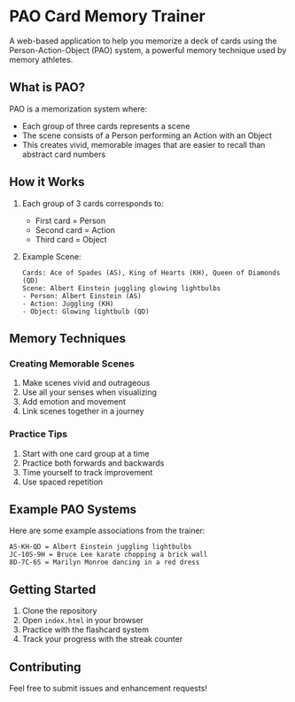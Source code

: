 # PAO Card Memory Trainer

A web-based application to help you memorize a deck of cards using the Person-Action-Object (PAO) system, a powerful memory technique used by memory athletes.

## What is PAO?

PAO is a memorization system where:

- Each group of three cards represents a scene
- The scene consists of a Person performing an Action with an Object
- This creates vivid, memorable images that are easier to recall than abstract card numbers

## How it Works

1. Each group of 3 cards corresponds to:

   - First card = Person
   - Second card = Action
   - Third card = Object

2. Example Scene:
   ```
   Cards: Ace of Spades (AS), King of Hearts (KH), Queen of Diamonds (QD)
   Scene: Albert Einstein juggling glowing lightbulbs
   - Person: Albert Einstein (AS)
   - Action: Juggling (KH)
   - Object: Glowing lightbulb (QD)
   ```

## Memory Techniques

### Creating Memorable Scenes

1. Make scenes vivid and outrageous
2. Use all your senses when visualizing
3. Add emotion and movement
4. Link scenes together in a journey

### Practice Tips

1. Start with one card group at a time
2. Practice both forwards and backwards
3. Time yourself to track improvement
4. Use spaced repetition

## Example PAO Systems

Here are some example associations from the trainer:

```
AS-KH-QD = Albert Einstein juggling lightbulbs
JC-10S-9H = Bruce Lee karate chopping a brick wall
8D-7C-6S = Marilyn Monroe dancing in a red dress
```

## Getting Started

1. Clone the repository
2. Open `index.html` in your browser
3. Practice with the flashcard system
4. Track your progress with the streak counter

## Contributing

Feel free to submit issues and enhancement requests!
